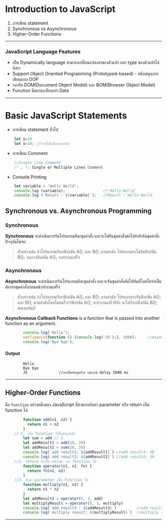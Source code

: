 # Introduction to JavaScript
1. การเขียน statement
2. Synchronous vs Asynchronous
3. Higher-Order Functions
----
### JavaScript Language Features
  * เป็น Dynamically language สามารถเปลี่ยนแปลงค่าของตัวแปร และ type ของตัวแปรได้อิสระ
  * Support Object Oriented Programming (Prototyped-based) - สนับสนุนการเขียนแบบ OOP
  * รองรับ DOM(Document Object Model) และ BOM(Browser Object Model)
  * Function มีสถานะเทียบเท่า Data
----
# Basic JavaScript Statements
* การเขียน statement ทั่วไป
```javascript
    let y=20
    let x=10; //ควรใส่เครื่องหมายปิด
```
* การเขียน Comment
```javascript
    //Single Line Comment
    /* … */ Single or Multiple Lines Comment
```
* Console Printing
```javascript
    let variable = 'Hello World';
    console.log (variable);                 //'Hello World'
    console.log (`Result : ${variable}`);   //Result : Hello World
```
## Synchronous vs. Asynchronous Programming
  ### Synchronous
  **Synchronous** จะดำเนินการรันโปรแกรมทีละชุดคำสั่ง และจะไม่รันชุดคำสั่งต่อไปถ้ายังรันชุดคำสั่งปัจจุบันไม่จบ 
  > ตัวอย่างเช่น ถ้าโปรแกรมเรียกฟังก์ชัน A(); และ B(); ตามลำดับ โปรแกรมจะไม่รันฟังก์ชัน B(); จนกว่าฟังก์ชัน A(); จะทำงานเสร็จ
  ### Asynchronous 
  **Asynchronous** จะดำเนินการรันโปรแกรมทีละชุดคำสั่ง และจะรันชุดคำสั่งถัดไปทันทีโดยไม่จำเป็นต้องรอชุดคำสั่งก่อนหน้าทำงานเสร็จ 
  > ตัวอย่างเช่น ถ้าโปรแกรมเรียกฟังก์ชัน A(); และ B(); ตามลำดับ โปรแกรมจะรันฟังก์ชัน A(); และ B(); ตามลำดับโดยไม่สนใจว่าฟังก์ชัน A(); 
จะทำงานเสร็จรึยัง จะไปเรียกฟังก์ชัน B(); ต่อเลยทันที
  
  **Asynchronous Callback Functions** is a function that is passed into another function as an argument. 
```javascript
        console.log('Hello’);
        setTimeout(function () {console.log('JS');}, 5000);     //Asynchronous
        console.log('Bye bye');   
```
#### Output
``` 
        Hello
        Bye bye         
        JS              //ทำเป็นอันสุดท้าย เพราะมี delay 5000 ms
```
----
## Higher-Order Functions
   คือ ```function``` อย่างหนึ่งของ JavaScript ที่สามารถรับค่า parameter หรือ return เป็น function ได้
   
```javascript
        function add(n1, n2) {
          return n1 + n2
        }
    // 1. เก็บ fucntion ไว้ในตัวแปรได้
        let sum = add // 1.
        let addResult1 = add(10, 20)
        let addResult2 = sum(10, 20)
        console.log(`add result1: ${addResult1}`) //add result1: 30
        console.log(`add result2: ${addResult2}`) //add result2: 30
    //2. return ค่าเป็น value จาก function ได้
        function operator(n1, n2, fn) {
          return fn(n1, n2) 
        }
    //3. รับค่า parameter เป็น function ได้
        function multiply(n1, n2) {
          return n1 * n2
        }
        let addResult3 = operator(5, 3, add)
        let multiplyResult = operator(5, 3, multiply)
        console.log(`add result3 : ${addResult3}`)         //add result3: 8
        console.log(`multiply result: ${multiplyResult}`)  //multiply result: 15
```
------





